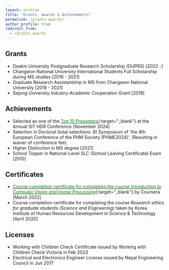 ```yaml
---
layout: archive
title: "Grants, Awards & Achievements"
permalink: /grants-awards/
author_profile: true
redirect_from:
  - /grants-awards
---
```

## Grants
* Deakin University Postgraduate Research Scholarship (DUPRS) [2022 -]
* Changwon National University International Students Full Scholarship during MS studies [2019 - 2021]
* Graduate Research Assistantship in MS from Changwon National University [2019 - 2021]
* Sejong University Industry-Academic Cooperation Grant [2019]

## Achievements
* Selected as one of the [<span style="color:green">Top 10 Presenters</span>](https://www.linkedin.com/feed/update/urn:li:activity:7264019927047503874/){:target="_blank"} at the Annual SIT HDR Conference [November 2024]
* Selection in Doctoral (total selections: 8) Symposium of 'the 8th European Conference of the PHM Society (PHME2024)', (Resulting in waiver of conference fee) 
* Higher Distinction in MS degree [2021]
* School Topper in National-Level SLC (School Leaving Certificate) Exam [2010]

Certificates
----------------
* [<span style="color:green">Course completion certificate for completing the course _Introduction to Computer Vision and Image Processing_</span>](https://www.linkedin.com/posts/dhiraj-neupane-6b3089113_completion-certificate-for-introduction-to-activity-6905100833835380736-Kd_U?utm_source=share&utm_medium=member_desktop){:target="_blank"} by Coursera [March 2022]
* Course completion certificate for completing the course _Research ethics for graduate students (Science and Engineering)_ taken by Korea Institute of Human Resources Development in Science & Technology [April 2020]

Licenses
-----------
* Working with Children Check Certificate issued by Working with Children Check Victoria in Feb 2023
* Electrical and Electronics Engineer License issued by Nepal Engineering Council in Jun 2017
